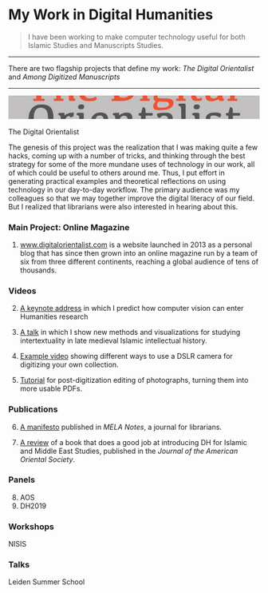 
# My Work in Digital Humanities

> I have been working to make computer technology useful for both Islamic Studies and Manuscripts Studies.

---

There are two flagship projects that define my work: _The Digital Orientalist_ and _Among Digitized Manuscripts_

---
![alt text](https://github.com/lwcvl/cv/blob/master/DH/DOStrip.jpg "Logo Title Text 1")

<p style="align:center">The Digital Orientalist</p>

The genesis of this project was the realization that I was making quite a few hacks, coming up with a number of tricks, and thinking through the best strategy for some of the more mundane uses of technology in our work, all of which could be useful to others around me. Thus, I put effort in generating practical examples and theoretical reflections on using technology in our day-to-day workflow. The primary audience was my colleagues so that we may together improve the digital literacy of our field. But I realized that librarians were also interested in hearing about this. 

### Main Project: Online Magazine
1. www.digitalorientalist.com is a website launched in 2013 as a personal blog that has since then grown into an online magazine run by a team of six from three different continents, reaching a global audience of tens of thousands.

### Videos
2. [A keynote address](https://www.youtube.com/watch?v=iOEJ2Z_iurM) in which I predict how computer vision can enter Humanities research

3. [A talk](https://youtu.be/PEKeUUd1zZ4?t=1351) in which I show new methods and visualizations for studying intertextuality in late medieval Islamic intellectual history.

4. [Example video](https://youtu.be/CgBVorMrOqU) showing different ways to use a DSLR camera for digitizing your own collection.

5. [Tutorial](https://youtu.be/dFFJJHVGFVE) for post-digitization editing of photographs, turning them into more usable PDFs.

### Publications
6. [A manifesto](https://github.com/lwcvl/cv/blob/master/DH/LWCvL%20Digital%20Orientalist%20MELANotes%2088.pdf) published in _MELA Notes_, a journal for librarians.

7. [A review](https://github.com/lwcvl/cv/blob/master/DH/LWCvL%20Review%20Muhanna%20JAOS137.3.pdf) of a book that does a good job at introducing DH for Islamic and Middle East Studies, published in the _Journal of the American Oriental Society_.

### Panels
8. AOS
9. DH2019

### Workshops
NISIS


### Talks
Leiden Summer School

